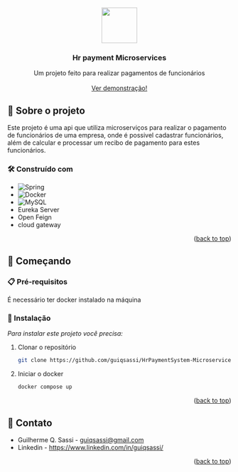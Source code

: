 
<a id="readme-top"></a>


<!-- PROJECT LOGO -->
<br />
<div align="center">

  <img src="pawHand/src/assets/Logo.png" height="80"/>
  <h3 align="center">Hr payment Microservices</h3>

  <p align="center">
    Um projeto feito para realizar pagamentos de funcionários
    <br />
    <br />
    <a href="https://media.discordapp.net/attachments/857222932363608067/1258433283738570855/image.png?ex=668806d3&is=6686b553&hm=f56e4f8b6c1eece443c1e857f279aab78bc1e2bde4ea342cd4dbcc7ca8016209&=&format=webp&quality=lossless&width=550&height=276">Ver demonstração!</a>
  </p>
</div>


<!-- ABOUT THE PROJECT -->
## 📌 Sobre o projeto
  Este projeto é uma api que utiliza microserviços para realizar o pagamento de funcionários de uma empresa, onde é possivel cadastrar funcionários, além de calcular e processar um recibo de pagamento para estes funcionários.
  

### 🛠️ Construído com

* ![Spring](https://img.shields.io/badge/spring-%236DB33F.svg?style=for-the-badge&logo=spring&logoColor=white)
* ![Docker](https://img.shields.io/badge/docker-%230db7ed.svg?style=for-the-badge&logo=docker&logoColor=white)
* ![MySQL](https://img.shields.io/badge/mysql-4479A1.svg?style=for-the-badge&logo=mysql&logoColor=white)
* Eureka Server
* Open Feign
* cloud gateway
<p align="right">(<a href="#readme-top">back to top</a>)</p>



<!-- GETTING STARTED -->
## 🚀 Começando

### 📋 Pré-requisitos

  É necessário ter docker instalado na máquina

### 🔧 Instalação

_Para instalar este projeto você precisa:_

1. Clonar o repositório
   ```sh
   git clone https://github.com/guiqsassi/HrPaymentSystem-Microservices
   ```
2. Iniciar o docker
   ```sh
   docker compose up
   ```

<p align="right">(<a href="#readme-top">back to top</a>)</p>




<!-- CONTACT -->
## 💬 Contato

* Guilherme Q. Sassi - guiqsassi@gmail.com
* Linkedin - https://www.linkedin.com/in/guiqsassi/

<p align="right">(<a href="#readme-top">back to top</a>)</p>


